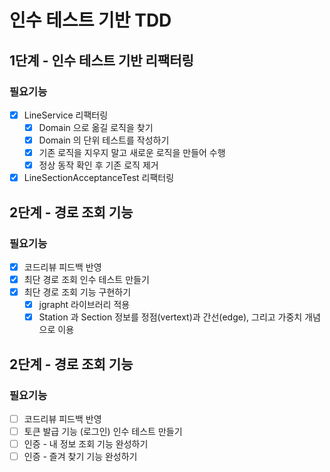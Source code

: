 # 인수 테스트 기반 TDD

## 1단계 - 인수 테스트 기반 리팩터링
### 필요기능
- [x] LineService 리팩터링
  - [x] Domain 으로 옮길 로직을 찾기
  - [x] Domain 의 단위 테스트를 작성하기
  - [x] 기존 로직을 지우지 말고 새로운 로직을 만들어 수행
  - [x] 정상 동작 확인 후 기존 로직 제거
- [x] LineSectionAcceptanceTest 리팩터링

## 2단계 - 경로 조회 기능
### 필요기능
- [x] 코드리뷰 피드백 반영
- [x] 최단 경로 조회 인수 테스트 만들기
- [x] 최단 경로 조회 기능 구현하기
  - [x] jgrapht 라이브러리 적용
  - [x] Station 과 Section 정보를 정점(vertext)과 간선(edge), 그리고 가중치 개념으로 이용

## 2단계 - 경로 조회 기능
### 필요기능
- [ ] 코드리뷰 피드백 반영
- [ ] 토큰 발급 기능 (로그인) 인수 테스트 만들기
- [ ] 인증 - 내 정보 조회 기능 완성하기
- [ ] 인증 - 즐겨 찾기 기능 완성하기

